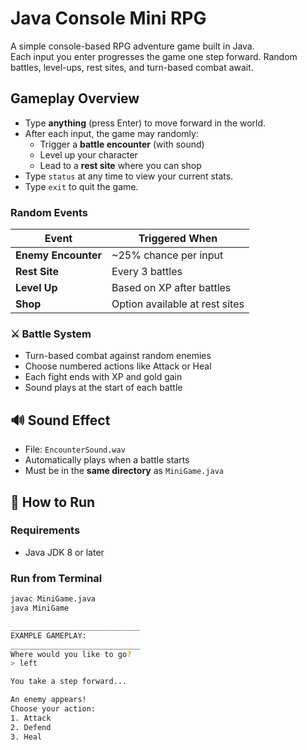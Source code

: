 # Java Console Mini RPG

A simple console-based RPG adventure game built in Java.  
Each input you enter progresses the game one step forward. Random battles, level-ups, rest sites, and turn-based combat await.

## Gameplay Overview

- Type **anything** (press Enter) to move forward in the world.
- After each input, the game may randomly:
  - Trigger a **battle encounter** (with sound)
  - Level up your character
  - Lead to a **rest site** where you can shop
- Type `status` at any time to view your current stats.
- Type `exit` to quit the game.

### Random Events

| Event | Triggered When |
|-------|----------------|
| **Enemy Encounter** | ~25% chance per input |
| **Rest Site**       | Every 3 battles |
| **Level Up**        | Based on XP after battles |
| **Shop**            | Option available at rest sites |

### ⚔️ Battle System

- Turn-based combat against random enemies
- Choose numbered actions like Attack or Heal
- Each fight ends with XP and gold gain
- Sound plays at the start of each battle

## 🔊 Sound Effect

- File: `EncounterSound.wav`
- Automatically plays when a battle starts
- Must be in the **same directory** as `MiniGame.java`


## 🚀 How to Run

### Requirements
- Java JDK 8 or later

### Run from Terminal

```bash
javac MiniGame.java
java MiniGame

_____________________________
EXAMPLE GAMEPLAY:
_____________________________
Where would you like to go?
> left

You take a step forward...

An enemy appears!
Choose your action:
1. Attack
2. Defend
3. Heal

